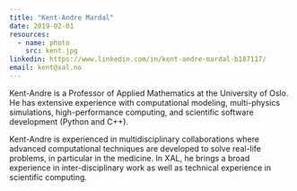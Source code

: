 ```yaml
---
title: "Kent-Andre Mardal"
date: 2019-02-01
resources:
  - name: photo
    src: kent.jpg
linkedin: https://www.linkedin.com/in/kent-andre-mardal-b187117/
email: kent@xal.no
---
```



Kent-Andre is a Professor of Applied Mathematics at the
University of Oslo. He has extensive experience with computational
modeling, multi-physics simulations, high-performance computing, and scientific software development (Python and C++). 

Kent-Andre is experienced in multidisciplinary collaborations where advanced computational techniques are developed to solve real-life problems, in particular in the medicine. In XAL, he brings a broad experience in inter-disciplinary work as well as technical experience in scientific computing.    


